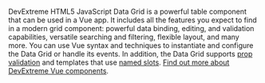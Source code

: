 DevExtreme HTML5 JavaScript Data Grid is&nbsp;a&nbsp;powerful table component that can be&nbsp;used in&nbsp;a&nbsp;Vue app. It&nbsp;includes all the features you expect to&nbsp;find in&nbsp;a&nbsp;modern grid component: powerful data binding, editing, and validation capabilities, versatile searching and filtering, flexible layout, and many more. You can use Vue syntax and techniques to&nbsp;instantiate and configure the Data Grid or&nbsp;handle its events. In&nbsp;addition, the Data Grid supports [prop validation](https://vuejs.org/v2/guide/components-props.html#Prop-Validation) and templates that use [named slots](https://vuejs.org/v2/guide/components-slots.html#Named-Slots). [Find out more about DevExtreme Vue components](/Documentation/Guide/Vue_Components/DevExtreme_Vue_Components/).